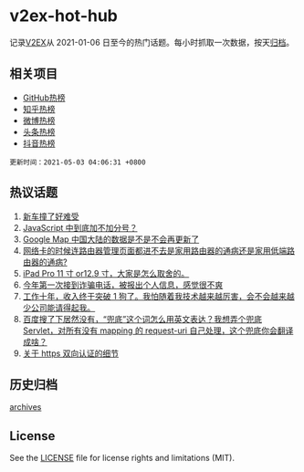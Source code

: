 # v2ex-hot-hub

 记录[V2EX](https://www.v2ex.com/)从 2021-01-06 日至今的热门话题。每小时抓取一次数据，按天[归档](archives)。
 
 ## 相关项目

- [GitHub热榜](https://github.com/lonnyzhang423/github-hot-hub)
- [知乎热榜](https://github.com/lonnyzhang423/zhihu-hot-hub)
- [微博热榜](https://github.com/lonnyzhang423/weibo-hot-hub)
- [头条热榜](https://github.com/lonnyzhang423/toutiao-hot-hub)
- [抖音热榜](https://github.com/lonnyzhang423/douyin-hot-hub)


 `更新时间：2021-05-03 04:06:31 +0800`

## 热议话题

1. [新车撞了好难受](https://www.v2ex.com/t/774599)
1. [JavaScript 中到底加不加分号？](https://www.v2ex.com/t/774657)
1. [Google Map 中国大陆的数据是不是不会再更新了](https://www.v2ex.com/t/774611)
1. [网络卡的时候连路由器管理页面都进不去是家用路由器的通病还是家用低端路由器的通病?](https://www.v2ex.com/t/774596)
1. [iPad Pro 11 寸 or12.9 寸，大家是怎么取舍的。](https://www.v2ex.com/t/774662)
1. [今年第一次接到诈骗电话，被报出个人信息，感觉很不爽](https://www.v2ex.com/t/774623)
1. [工作十年，收入终于突破 1 狗了。我怕随着我技术越来越厉害，会不会越来越少公司能请得起我。](https://www.v2ex.com/t/774667)
1. [百度搜了下居然没有，“兜底”这个词怎么用英文表达？我想弄个兜底 Servlet，对所有没有 mapping 的 request-uri 自己处理，这个兜底你会翻译成啥？](https://www.v2ex.com/t/774649)
1. [关于 https 双向认证的细节](https://www.v2ex.com/t/774653)

## 历史归档

[archives](archives)

## License

See the [LICENSE](LICENSE) file for license rights and limitations (MIT).
